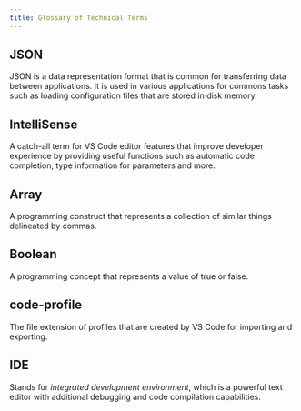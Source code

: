 ```yaml
---
title: Glossary of Technical Terms
---
```


## JSON 
JSON is a data representation format that is common for transferring data between applications. It is used in various applications for commons tasks such as loading configuration files that are stored in disk memory.

## IntelliSense 
A catch-all term for VS Code editor features that improve developer experience by providing useful functions such as automatic code completion, type information for parameters and more.

## Array
A programming construct that represents a collection of similar things delineated by commas.

## Boolean
A programming concept that represents a value of true or false.

## code-profile
The file extension of profiles that are created by VS Code for importing and exporting.

## IDE
Stands for *integrated development environment*, which is a powerful text editor with additional debugging and code compilation capabilities.
